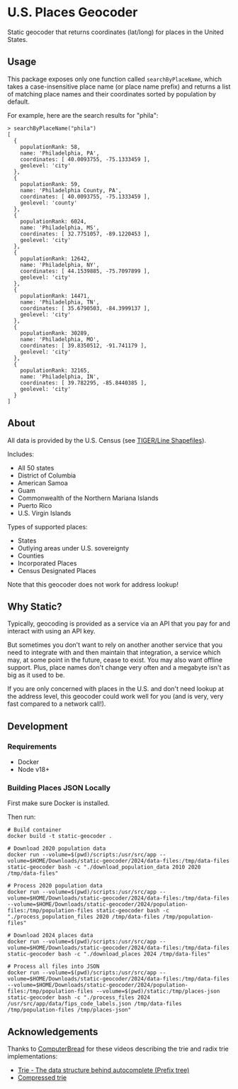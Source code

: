 # U.S. Places Geocoder

Static geocoder that returns coordinates (lat/long) for places in the United States.

## Usage

This package exposes only one function called `searchByPlaceName`, which takes a case-insensitive
place name (or place name prefix) and returns a list of matching place names and their coordinates
sorted by population by default.

For example, here are the search results for "phila":

```node
> searchByPlaceName("phila")
[
  {
    populationRank: 58,
    name: 'Philadelphia, PA',
    coordinates: [ 40.0093755, -75.1333459 ],
    geolevel: 'city'
  },
  {
    populationRank: 59,
    name: 'Philadelphia County, PA',
    coordinates: [ 40.0093755, -75.1333459 ],
    geolevel: 'county'
  },
  {
    populationRank: 6024,
    name: 'Philadelphia, MS',
    coordinates: [ 32.7751057, -89.1220453 ],
    geolevel: 'city'
  },
  {
    populationRank: 12642,
    name: 'Philadelphia, NY',
    coordinates: [ 44.1539885, -75.7097899 ],
    geolevel: 'city'
  },
  {
    populationRank: 14471,
    name: 'Philadelphia, TN',
    coordinates: [ 35.6790503, -84.3999137 ],
    geolevel: 'city'
  },
  {
    populationRank: 30289,
    name: 'Philadelphia, MO',
    coordinates: [ 39.8350512, -91.741179 ],
    geolevel: 'city'
  },
  {
    populationRank: 32165,
    name: 'Philadelphia, IN',
    coordinates: [ 39.782295, -85.8440385 ],
    geolevel: 'city'
  }
]

```

## About

All data is provided by the U.S. Census (see [TIGER/Line
Shapefiles](https://www.census.gov/geographies/mapping-files/time-series/geo/tiger-line-file.html)).

Includes:
- All 50 states
- District of Columbia
- American Samoa
- Guam
- Commonwealth of the Northern Mariana Islands
- Puerto Rico
- U.S. Virgin Islands

Types of supported places:
- States
- Outlying areas under U.S. sovereignty
- Counties
- Incorporated Places
- Census Designated Places

Note that this geocoder does not work for address lookup!

## Why Static?

Typically, geocoding is provided as a service via an API that you pay for and interact with using an
API key.

But sometimes you don't want to rely on another another service that you need to integrate with and
then maintain that integration, a service which may, at some point in the future, cease to exist.
You may also want offline support. Plus, place names don't change very often and a megabyte isn't as
big as it used to be.

If you are only concerned with places in the U.S. and don't need lookup at the address level, this geocoder could work well for you (and is very, very fast compared to a network call!).

## Development

### Requirements

- Docker
- Node v18+

### Building Places JSON Locally

First make sure Docker is installed.

Then run:

```
# Build container
docker build -t static-geocoder .

# Download 2020 population data
docker run --volume=$(pwd)/scripts:/usr/src/app --volume=$HOME/Downloads/static-geocoder/2024/data-files:/tmp/data-files static-geocoder bash -c "./download_population_data 2010 2020 /tmp/data-files"

# Process 2020 population data
docker run --volume=$(pwd)/scripts:/usr/src/app --volume=$HOME/Downloads/static-geocoder/2024/data-files:/tmp/data-files --volume=$HOME/Downloads/static-geocoder/2024/population-files:/tmp/population-files static-geocoder bash -c "./process_population_files 2020 /tmp/data-files /tmp/population-files"

# Download 2024 places data
docker run --volume=$(pwd)/scripts:/usr/src/app --volume=$HOME/Downloads/static-geocoder/2024/data-files:/tmp/data-files static-geocoder bash -c "./download_places 2024 /tmp/data-files"

# Process all files into JSON
docker run --volume=$(pwd)/scripts:/usr/src/app --volume=$HOME/Downloads/static-geocoder/2024/data-files:/tmp/data-files --volume=$HOME/Downloads/static-geocoder/2024/population-files:/tmp/population-files --volume=$(pwd)/static:/tmp/places-json static-geocoder bash -c "./process_files 2024 /usr/src/app/data/fips_code_labels.json /tmp/data-files /tmp/population-files /tmp/places-json"
```

## Acknowledgements

Thanks to [ComputerBread](https://www.youtube.com/@ComputerBread) for these videos describing the
trie and radix trie implementations:
- [Trie - The data structure behind autocomplete (Prefix tree)](https://www.youtube.com/watch?v=Prnpv7eAAXQ)
- [Compressed trie](https://www.youtube.com/watch?v=qakGXuOW1S8)

